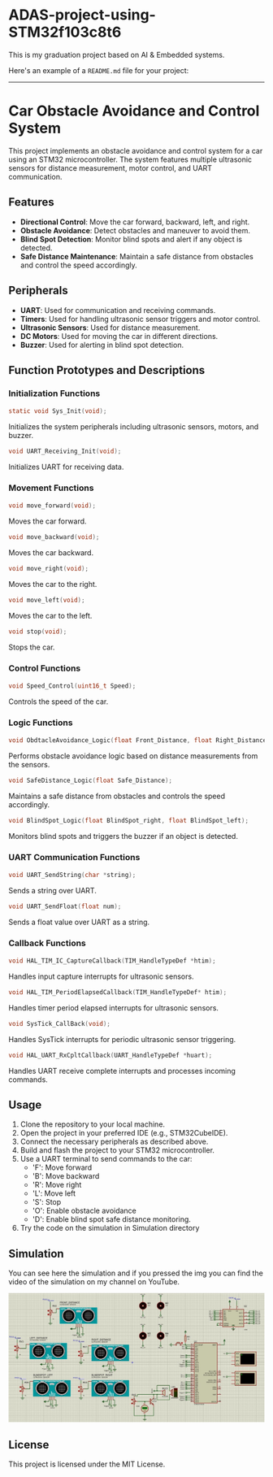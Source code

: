 # ADAS-project-using-STM32f103c8t6
This is my graduation project based on AI & Embedded systems.

Here's an example of a `README.md` file for your project:

---

# Car Obstacle Avoidance and Control System

This project implements an obstacle avoidance and control system for a car using an STM32 microcontroller. The system features multiple ultrasonic sensors for distance measurement, motor control, and UART communication.

## Features

- **Directional Control**: Move the car forward, backward, left, and right.
- **Obstacle Avoidance**: Detect obstacles and maneuver to avoid them.
- **Blind Spot Detection**: Monitor blind spots and alert if any object is detected.
- **Safe Distance Maintenance**: Maintain a safe distance from obstacles and control the speed accordingly.

## Peripherals

- **UART**: Used for communication and receiving commands.
- **Timers**: Used for handling ultrasonic sensor triggers and motor control.
- **Ultrasonic Sensors**: Used for distance measurement.
- **DC Motors**: Used for moving the car in different directions.
- **Buzzer**: Used for alerting in blind spot detection.

## Function Prototypes and Descriptions

### Initialization Functions

```c
static void Sys_Init(void);
```
Initializes the system peripherals including ultrasonic sensors, motors, and buzzer.

```c
void UART_Receiving_Init(void);
```
Initializes UART for receiving data.

### Movement Functions

```c
void move_forward(void);
```
Moves the car forward.

```c
void move_backward(void);
```
Moves the car backward.

```c
void move_right(void);
```
Moves the car to the right.

```c
void move_left(void);
```
Moves the car to the left.

```c
void stop(void);
```
Stops the car.

### Control Functions

```c
void Speed_Control(uint16_t Speed);
```
Controls the speed of the car.

### Logic Functions

```c
void ObdtacleAvoidance_Logic(float Front_Distance, float Right_Distance, float Left_Distance);
```
Performs obstacle avoidance logic based on distance measurements from the sensors.

```c
void SafeDistance_Logic(float Safe_Distance);
```
Maintains a safe distance from obstacles and controls the speed accordingly.

```c
void BlindSpot_Logic(float BlindSpot_right, float BlindSpot_left);
```
Monitors blind spots and triggers the buzzer if an object is detected.

### UART Communication Functions

```c
void UART_SendString(char *string);
```
Sends a string over UART.

```c
void UART_SendFloat(float num);
```
Sends a float value over UART as a string.

### Callback Functions

```c
void HAL_TIM_IC_CaptureCallback(TIM_HandleTypeDef *htim);
```
Handles input capture interrupts for ultrasonic sensors.

```c
void HAL_TIM_PeriodElapsedCallback(TIM_HandleTypeDef* htim);
```
Handles timer period elapsed interrupts for ultrasonic sensors.

```c
void SysTick_CallBack(void);
```
Handles SysTick interrupts for periodic ultrasonic sensor triggering.

```c
void HAL_UART_RxCpltCallback(UART_HandleTypeDef *huart);
```
Handles UART receive complete interrupts and processes incoming commands.

## Usage

1. Clone the repository to your local machine.
2. Open the project in your preferred IDE (e.g., STM32CubeIDE).
3. Connect the necessary peripherals as described above.
4. Build and flash the project to your STM32 microcontroller.
5. Use a UART terminal to send commands to the car:
   - 'F': Move forward
   - 'B': Move backward
   - 'R': Move right
   - 'L': Move left
   - 'S': Stop
   - 'O': Enable obstacle avoidance
   - 'D': Enable blind spot safe distance monitoring.
6. Try the code on the simulation in Simulation directory

## Simulation

You can see here the simulation and if you pressed the img you can find the video of the simulation on my channel on YouTube.

[![Watch the simulation](Simulation/Simulation.JPG)](https://youtu.be/wQjUKuoTerA?si=SQomSVhpP3Q2sc1S)

## License

This project is licensed under the MIT License.





